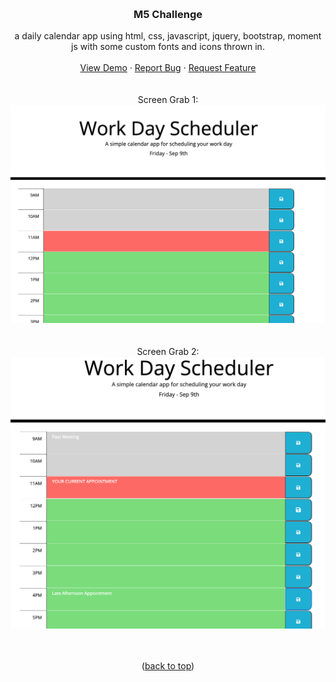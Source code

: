 
<a name="top"></a>


<!-- PROJECT LOGO -->
<br />
<div align="center">
  

<h3 align="center">M5 Challenge</h3>

  <p align="center">
    a daily calendar app using html, css, javascript, jquery, bootstrap, moment js with some custom fonts and icons thrown in.
    <br />
    <br />
    <a href="https://conradjohnson.github.io/m5-challenge" target="_blank">View Demo</a>
    ·
    <a href="https://github.com/conradjohnson/m5-challenge/issues">Report Bug</a>
    ·
    <a href="https://github.com/conradjohnson/m5-challenge/issues">Request Feature</a>
    <br/><br/><br/>
    Screen Grab 1:<br/>
    <img src="assets/img/screen1.png" alt="Screen Grab 1" />
    <br/>
    <br/>
    <br/>
    Screen Grab 2:<br/>
    <img src="assets/img/screen2.png" alt="Screen Grab 2" />
    <br/>
    <br/>
    <br/>
    <p>(<a href="#top">back to top</a>)</p>
   
  </p>
</div>






